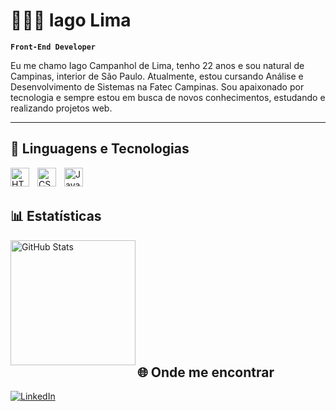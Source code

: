 # 🧑🏻‍💻 Iago Lima

**`Front-End Developer`**

Eu me chamo Iago Campanhol de Lima, tenho 22 anos e sou natural de Campinas, interior de São Paulo. Atualmente, estou cursando Análise e Desenvolvimento de Sistemas na Fatec Campinas. Sou apaixonado por tecnologia e sempre estou em busca de novos conhecimentos, estudando e realizando projetos web.

---

## 🤖 Linguagens e Tecnologias

<img 
    align="left" 
    alt="HTML"
    title="HTML" 
    width="30px" 
    style="padding-right: 10px;" 
    src="https://cdn.jsdelivr.net/gh/devicons/devicon@latest/icons/html5/html5-original.svg" 
/>
<img 
    align="left" 
    alt="CSS" 
    title="CSS"
    width="30px" 
    style="padding-right: 10px;" 
    src="https://cdn.jsdelivr.net/gh/devicons/devicon@latest/icons/css3/css3-original.svg" 
/>
<img 
    align="left" 
    alt="JavaScript" 
    title="JavaScript"
    width="30px" 
    style="padding-right: 10px;" 
    src="https://cdn.jsdelivr.net/gh/devicons/devicon@latest/icons/javascript/javascript-original.svg" 
/>

<br/>
<br/>

## 📊 Estatísticas

<p>


<img 
      align="left" 
      alt="GitHub Stats" 
      height="200" 
      src="https://github-readme-stats.vercel.app/api/top-langs/?username=iagoclima22&theme=tokyonight&layout=compact&custom_title=Tecnologias&langs_count=9" 
  />

</p>

<br/><br/><br/><br/><br/><br/><br/><br/><br/><br/>

## 🌐 Onde me encontrar
<p>
  <a href="https://www.linkedin.com/in/iago-lima-57124b247/" target="_blank"><img alt="LinkedIn" src="https://img.shields.io/badge/-Linkedin-%230077B5.svg?&style=for-the-badge&logo=linkedin&logoColor=white" /></a>
</p>
